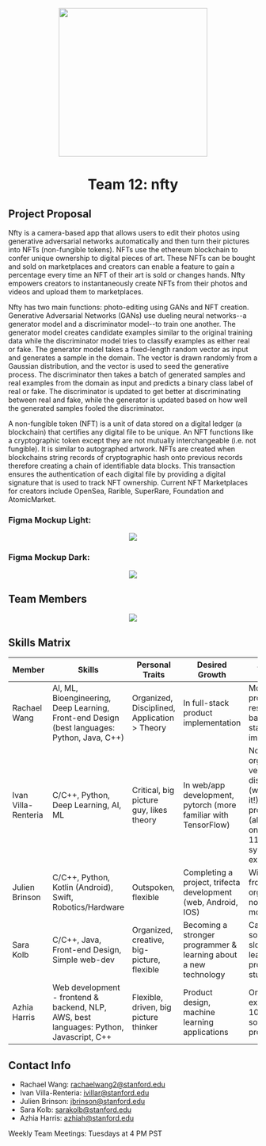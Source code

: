 <p align="center"><img src="https://github.com/StanfordCS194/Team12/blob/main/nfty%20logo.png" width="300">

<h1 align="center">Team 12: nfty</h1>

## Project Proposal 
Nfty is a camera-based app that allows users to edit their photos using generative adversarial networks automatically and then turn their pictures into NFTs (non-fungible tokens). NFTs use the ethereum blockchain to confer unique ownership to digital pieces of art. These NFTs can be bought and sold on marketplaces and creators can enable a feature to gain a percentage every time an NFT of their art is sold or changes hands. Nfty empowers creators to instantaneously create NFTs from their photos and videos and upload them to marketplaces.  

Nfty has two main functions: photo-editing using GANs and NFT creation. Generative Adversarial Networks (GANs) use dueling neural networks--a generator model and a discriminator model--to train one another. The generator model creates candidate examples similar to the original training data while the discriminator model tries to classify examples as either real or fake. The generator model takes a fixed-length random vector as input and generates a sample in the domain. The vector is drawn randomly from a Gaussian distribution, and the vector is used to seed the generative process. The discriminator then takes a batch of generated samples and real examples from the domain as input and predicts a binary class label of real or fake. The discriminator is updated to get better at discriminating between real and fake, while the generator is updated based on how well the generated samples fooled the discriminator.  

A non-fungible token (NFT) is a unit of data stored on a digital ledger (a blockchain) that certifies any digital file to be unique. An NFT functions like a cryptographic token except they are not mutually interchangeable (i.e. not fungible). It is similar to autographed artwork.  NFTs are created when blockchains string records of cryptographic hash onto previous records therefore creating a chain of identifiable data blocks. This transaction ensures the authentication of each digital file by providing a digital signature that is used to track NFT ownership. Current NFT Marketplaces for creators include OpenSea, Rarible, SuperRare, Foundation and AtomicMarket. 

### Figma Mockup Light:
<p align="center">
<img src="https://github.com/StanfordCS194/Team12/blob/main/figma%20mockup.png">
</p>

### Figma Mockup Dark:
<p align="center">
<img src="https://github.com/StanfordCS194/Team12/blob/main/figma%20mockup%20dark.png">
</p>

## Team Members

<p align="center">
<img src="https://github.com/StanfordCS194/Team12/blob/main/Screenshot%20(7).png">
</p>

## Skills Matrix


Member  | Skills  | Personal Traits |  Desired Growth  | Weakness 
--------|---------|-----------------|------------------|---------
Rachael Wang|AI, ML, Bioengineering, Deep Learning, Front-end Design (best languages: Python, Java, C++)|Organized, Disciplined, Application > Theory |In full-stack product implementation | Most previous projects are research based, full-stack implementation
Ivan Villa-Renteria|C/C++, Python, Deep Learning, AI, ML| Critical, big picture guy, likes theory|In web/app development, pytorch (more familiar with TensorFlow)|Not very organized, not very disciplined (working on it!), very big on procrastination (also working on it), 107 & 110 only systems experience
Julien Brinson| C/C++, Python, Kotlin (Android), Swift, Robotics/Hardware|Outspoken, flexible|Completing a project, trifecta development (web, Android, IOS)|Wildly swing from very organized to not. Ditto for motivation. 
Sara Kolb|C/C++, Java, Front-end Design, Simple web-dev |Organized, creative, big-picture, flexible| Becoming a stronger programmer & learning about a new technology|Can sometimes be slow at learning new programming stuff
Azhia Harris|Web development - frontend & backend, NLP, AWS, best languages: Python, Javascript, C++|Flexible, driven, big picture thinker |Product design, machine learning applications|Only systems experience is 107 & 110, sometimes can procrastinate

## Contact Info

* Rachael Wang: rachaelwang2@stanford.edu
* Ivan Villa-Renteria: ivillar@stanford.edu 
* Julien Brinson: jbrinson@stanford.edu 
* Sara Kolb: sarakolb@stanford.edu 
* Azhia Harris: azhiah@stanford.edu

Weekly Team Meetings: Tuesdays at 4 PM PST
